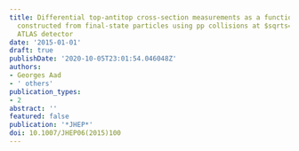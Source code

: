 ```yaml
---
title: Differential top-antitop cross-section measurements as a function of observables
  constructed from final-state particles using pp collisions at $sqrts=7$ TeV in the
  ATLAS detector
date: '2015-01-01'
draft: true
publishDate: '2020-10-05T23:01:54.046048Z'
authors:
- Georges Aad
- ' others'
publication_types:
- 2
abstract: ''
featured: false
publication: '*JHEP*'
doi: 10.1007/JHEP06(2015)100
---
```


